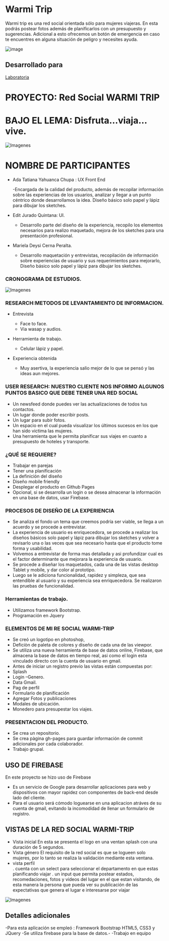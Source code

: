 # Warmi Trip
Warmi trip es una red social orientada sólo para mujeres viajeras.
En esta podrás postear fotos además de planificarlos con un presupuesto y sugerencias.
Adicional a esto ofrecemos un botón de emergencia en caso te encuentres en alguna situación de peligro y necesites ayuda.

![image](https://user-images.githubusercontent.com/32311089/36193051-4fd1a7d2-1132-11e8-8bfa-86aff61d3afb.png)


## Desarrollado para 
[Laboratoria](http://laboratoria.la)


# PROYECTO: Red Social WARMI TRIP
# BAJO EL LEMA: Disfruta…viaja…vive.

![Imagenes](assets/img/logomujerchica.png) 

# NOMBRE DE PARTICIPANTES

*	Ada Tatiana Yahuanca Chupa : UX  Front End

	-Encargada de la calidad del producto, además de recopilar información sobre las experiencias de los usuarios, analizar y llegar a un punto céntrico donde desarrollamos la idea. Diseño básico solo papel y lápiz para dibujar los sketches.

*	Edit Jurado Quintana: UI. 
	-	Desarrollo parte del diseño de la experiencia, recopilo los elementos necesarios para realizo maquetado, mejora de los sketches para una presentación profesional.

*	Mariela Deysi Cerna Peralta.
	-	Desarrollo maquetación y entrevistas, recopilación de información sobre experiencias de usuario y sus requerimientos para mejorarlo, Diseño básico solo papel y lápiz para dibujar los sketches.

### CRONOGRAMA DE ESTUDIOS.
![Imagenes](assets/img/cronograma.png) 

    
### RESEARCH:METODOS DE LEVANTAMIENTO DE INFORMACION.
*	Entrevista
	-	Face to face.
	-	Via wasap y audios.

*	Herramienta de trabajo.
    -	Celular lápiz y papel.

*	Experiencia obtenida
	-	Muy asertiva, la experiencia salio mejor de lo que se pensó y las ideas aun mejores.
    
### USER RESEARCH: NUESTRO CLIENTE NOS INFORMO ALGUNOS PUNTOS BASICO QUE DEBE TENER UNA RED SOCIAL

*	Un newsfeed donde puedes ver las actualizaciones de todos tus contactos.
*	Un lugar donde poder escribir posts.
*	Un lugar para subir fotos.
*	Un espacio en el cual pueda visualizar los últimos sucesos en los que han sido victima las mujeres.
*	Una herramienta que le permita planificar sus viajes en cuanto a presupuesto de hoteles y transporte.

### ¿QUÉ SE REQUIERE?
*	Trabajar en parejas
*	Tener una planificación
*	La definición del diseño
*	Diseño mobile friendly
*	Desplegar el producto en Github Pages
*	Opcional, si se desarrolla un login o se desea almacenar la información en una base de datos, usar Firebase.

### PROCESOS DE DISEÑO DE LA EXPERIENCIA
-	Se analiza el fondo un tema que creemos podría ser viable, se llega a un acuerdo y se procede a entrevistar.
-	La experiencia de usuario es enriquecedora,   se procede a realizar los diseños básicos solo papel y lápiz para dibujar los sketches y volver a revisarlo una o las veces que sea necesario hasta que el producto tome forma y usabilidad.
-	Volvemos a entrevistar de forma mas detallada y asi profundizar cual es el factor determinante que mejorara la experiencia de usuario.
-	Se procede a diseñar los maquetados, cada una de las vistas desktop Tablet y mobile, y dar color al prototipo.
-	Luego se le adiciona funcionalidad, rapidez y simpleza, que sea entendible al usuario y su experiencia sea enriquecedora.
	Se realizaron las pruebas de funcionalidad.

### Herramientas de trabajo.
*	Utilizamos framework Bootstrap.
*	Programación en Jquery

### ELEMENTOS DE MI RE SOCIAL WARMI-TRIP
*	Se creó un logotipo en photoshop,
*	Deficiòn de paleta de colores y diseño de cada una de las viewpor.
*	Se utiliza una nueva herramienta de base de datos online, Firebase, que almacena la base de       datos en tiempo        real, asi como el login esta vinculado directo con la cuenta de usuario en        gmail.
*	Antes de iniciar un registro previo las vistas están compuestas por:
*	Splash
*	Login –Genero.
*	Data Gmail. 
*	Pag de perfil
*	Formulario de planificación
*	Agregar Fotos y publicaciones
*	Modales de ubicación.
*	Monedero para presupestar los viajes.

###	PRESENTACION DEL PRODUCTO.
*	Se crea un repositorio.
*	Se crea pàgina gh-pages para guardar información de commit adicionales por cada colaborador.
*	Trabajo grupal.

## USO DE FIREBASE

En este proyecto se hizo  uso de Firebase
* Es un servicio de Google para desarrollar aplicaciones para web y dispositivos con mayor rapidez con componentes de back-end desde lado del cliente.
* Para el usuario será cómodo loguearse en una aplicacion atráves de su cuenta de gmail, evitando la incomodidad  de llenar un formulario de registro. 


## VISTAS DE LA RED SOCIAL WARMI-TRIP

-   Vista inicial
	En esta se presenta el logo en una ventan splash con una duración de 5 segundos.
-   Vista género
	El requisito de la red social es que se logueen solo mujeres, por lo tanto se realiza la validación mediante esta ventana.
-   vista perfil	
	. cuenta con un select para seleccionar el departamento en que estas planificando viajar
	. un input  que permita  postear estados, recomedaciones, fotos y videos del lugar en el que estan visitando, de esta manera la persona  que pueda ver su publicación de las expectativas que genera el lugar e interesarse por viajar

![Imagenes](assets/img/pantallasReadme.png) 

## Detalles adicionales
-Para esta aplicación se empleó : Framework Bootstrap HTML5, CSS3 y JQuery
-Se utiliza firebase para la base de datos.-
-Trabajo en equipo
